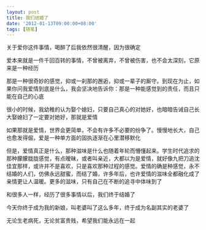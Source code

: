 ```yaml
---
layout: post
title: 我们结婚了
date: '2012-01-13T09:00:00+08:00'
tags: [随笔]
---
```


关于爱你这件事情，喝醉了后我依然很清醒，因为很确定

爱本来就是一件千回百转的事情，不曾被离弃，不曾被伤害，也不会太深刻，它原来是一种经历

那是一种很奇妙的感觉，抑或一刹那的邂逅，抑或一辈子的厮守。到现在为止，如果你问我爱情到底是什么，我会坚决地告诉你：那是一种能感觉到的责任，而且只能在自己的心底

很小的时候，我幼稚的认为娶个媳妇，只要自己真心的对她好，也暗暗告诫自己长大娶媳妇了一定要对她好，那就是爱情

如果那就是爱情，世界会更简单，不会有许多不必要的纷争了。慢慢地长大，自己也愈发得倔，爱是一种单方面的固执逐渐在心里潜移默化

但是，爱情真正是什么，那种滋味是什么也随着年轮而懵懂起来。学生时代追求的那种朦朦胧胧感觉，有点暧昧，或者叫亲近，大都以为是爱情，就好像九把刀追沈佳宜那样，或许并不是喜欢，只是喜欢那种过程的感觉。爱情的确是种感觉，永不结婚的人们，仿佛永远甜蜜，而结了婚，许多年后，也许爱情的滋味全都融化成了亲情更让人温暖。更多的滋味，只有自己在不断的追寻中体味到了

和很多人一样，经历了很多事情以后，我们终于结婚了


今天你终于成为我的新娘，叫老婆叫了这么多年，终于成为名副其实的老婆了

无论生老病死，无论贫富贵贱，希望我们能永远在一起
